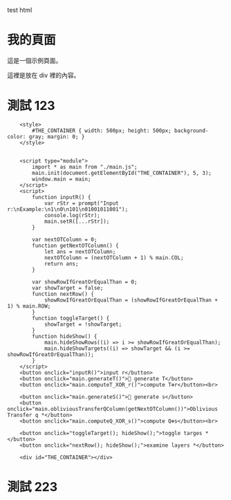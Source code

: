 test html 

# 我的頁面

這是一個示例頁面。

<div id="my-div">
  <p>這裡是放在 div 裡的內容。</p>
</div>

<script type="module">
  import { greet } from './greet.js';
  greet();
</script>


# 測試 123


        <style>
            #THE_CONTAINER { width: 500px; height: 500px; background-color: gray; margin: 0; }
        </style>


        <script type="module">
            import * as main from "./main.js";
            main.init(document.getElementById("THE_CONTAINER"), 5, 3);
            window.main = main;
        </script>
        <script>
            function inputR() {
                var rStr = prompt("Input r:\nExample:\n1\n0\n101\n01001011001");
                console.log(rStr);
                main.setR([...rStr]);
            }

            var nextOTColumn = 0;
            function getNextOTColumn() {
                let ans = nextOTColumn;
                nextOTColumn = (nextOTColumn + 1) % main.COL;
                return ans;
            }

            var showRowIfGreatOrEqualThan = 0;
            var showTarget = false;
            function nextRow() {
                showRowIfGreatOrEqualThan = (showRowIfGreatOrEqualThan + 1) % main.ROW;
            }
            function toggleTarget() {
                showTarget = !showTarget;
            }
            function hideShow() {
                main.hideShowRows((i) => i >= showRowIfGreatOrEqualThan);
                main.hideShowTargets((i) => showTarget && (i >= showRowIfGreatOrEqualThan));
            }
        </script>
        <button onclick="inputR()">input r</button>
        <button onclick="main.generateT()">🎲 generate T</button>
        <button onclick="main.computeT_XOR_r()">compute T⊕r</button><br>

        <button onclick="main.generateS()">🎲 generate s</button>
        <button onclick="main.obliviousTransferQColumn(getNextOTColumn())">Oblivious Transfer q *</button>
        <button onclick="main.computeQ_XOR_s()">compute Q⊕s</button><br>

        <button onclick="toggleTarget(); hideShow();">toggle targes *</button>
        <button onclick="nextRow(); hideShow();">examine layers *</button>

        <div id="THE_CONTAINER"></div>

# 測試 223